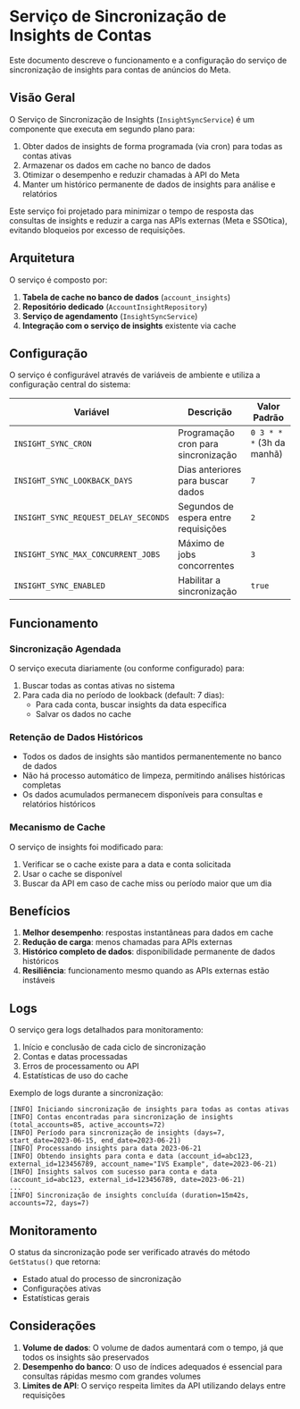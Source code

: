 # Serviço de Sincronização de Insights de Contas

Este documento descreve o funcionamento e a configuração do serviço de sincronização de insights para contas de anúncios do Meta.

## Visão Geral

O Serviço de Sincronização de Insights (`InsightSyncService`) é um componente que executa em segundo plano para:

1. Obter dados de insights de forma programada (via cron) para todas as contas ativas
2. Armazenar os dados em cache no banco de dados
3. Otimizar o desempenho e reduzir chamadas à API do Meta
4. Manter um histórico permanente de dados de insights para análise e relatórios

Este serviço foi projetado para minimizar o tempo de resposta das consultas de insights e reduzir a carga nas APIs externas (Meta e SSOtica), evitando bloqueios por excesso de requisições.

## Arquitetura

O serviço é composto por:

1. **Tabela de cache no banco de dados** (`account_insights`)
2. **Repositório dedicado** (`AccountInsightRepository`)
3. **Serviço de agendamento** (`InsightSyncService`)
4. **Integração com o serviço de insights** existente via cache

## Configuração

O serviço é configurável através de variáveis de ambiente e utiliza a configuração central do sistema:

| Variável | Descrição | Valor Padrão |
|----------|-----------|--------------|
| `INSIGHT_SYNC_CRON` | Programação cron para sincronização | `0 3 * * *` (3h da manhã) |
| `INSIGHT_SYNC_LOOKBACK_DAYS` | Dias anteriores para buscar dados | `7` |
| `INSIGHT_SYNC_REQUEST_DELAY_SECONDS` | Segundos de espera entre requisições | `2` |
| `INSIGHT_SYNC_MAX_CONCURRENT_JOBS` | Máximo de jobs concorrentes | `3` |
| `INSIGHT_SYNC_ENABLED` | Habilitar a sincronização | `true` |

## Funcionamento

### Sincronização Agendada

O serviço executa diariamente (ou conforme configurado) para:

1. Buscar todas as contas ativas no sistema
2. Para cada dia no período de lookback (default: 7 dias):
   - Para cada conta, buscar insights da data específica
   - Salvar os dados no cache

### Retenção de Dados Históricos

* Todos os dados de insights são mantidos permanentemente no banco de dados
* Não há processo automático de limpeza, permitindo análises históricas completas
* Os dados acumulados permanecem disponíveis para consultas e relatórios históricos

### Mecanismo de Cache

O serviço de insights foi modificado para:

1. Verificar se o cache existe para a data e conta solicitada
2. Usar o cache se disponível
3. Buscar da API em caso de cache miss ou período maior que um dia

## Benefícios

1. **Melhor desempenho**: respostas instantâneas para dados em cache
2. **Redução de carga**: menos chamadas para APIs externas
3. **Histórico completo de dados**: disponibilidade permanente de dados históricos 
4. **Resiliência**: funcionamento mesmo quando as APIs externas estão instáveis

## Logs

O serviço gera logs detalhados para monitoramento:

1. Início e conclusão de cada ciclo de sincronização
2. Contas e datas processadas
3. Erros de processamento ou API
4. Estatísticas de uso do cache

Exemplo de logs durante a sincronização:
```
[INFO] Iniciando sincronização de insights para todas as contas ativas
[INFO] Contas encontradas para sincronização de insights (total_accounts=85, active_accounts=72)
[INFO] Período para sincronização de insights (days=7, start_date=2023-06-15, end_date=2023-06-21)
[INFO] Processando insights para data 2023-06-21
[INFO] Obtendo insights para conta e data (account_id=abc123, external_id=123456789, account_name="IVS Example", date=2023-06-21)
[INFO] Insights salvos com sucesso para conta e data (account_id=abc123, external_id=123456789, date=2023-06-21)
...
[INFO] Sincronização de insights concluída (duration=15m42s, accounts=72, days=7)
```

## Monitoramento

O status da sincronização pode ser verificado através do método `GetStatus()` que retorna:

- Estado atual do processo de sincronização
- Configurações ativas
- Estatísticas gerais

## Considerações

1. **Volume de dados**: O volume de dados aumentará com o tempo, já que todos os insights são preservados
2. **Desempenho do banco**: O uso de índices adequados é essencial para consultas rápidas mesmo com grandes volumes
3. **Limites de API**: O serviço respeita limites da API utilizando delays entre requisições 